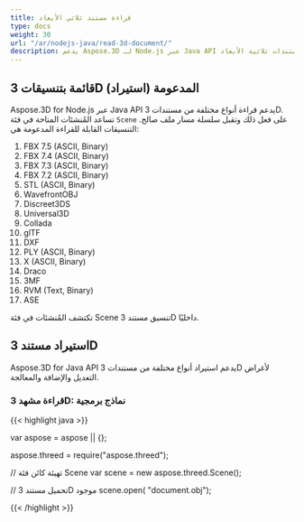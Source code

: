```yaml
---
title: قراءة مستند ثلاثي الأبعاد
type: docs
weight: 30
url: "/ar/nodejs-java/read-3d-document/"
description: يدعم Aspose.3D لـ Node.js عبر Java API قراءة أنواع مختلفة من مستندات ثلاثية الأبعاد.
---
```


## **قائمة بتنسيقات 3D المدعومة (استيراد)**
Aspose.3D for Node.js عبر Java API يدعم قراءة أنواع مختلفة من مستندات 3D. تساعد المُنشئات المتاحة في فئة `Scene` على فعل ذلك وتقبل سلسلة مسار ملف صالح. التنسيقات القابلة للقراءة المدعومة هي:

1. FBX 7.5 (ASCII, Binary)
1. FBX 7.4 (ASCII, Binary)
1. FBX 7.3 (ASCII, Binary)
1. FBX 7.2 (ASCII, Binary)
1. STL (ASCII, Binary)
1. WavefrontOBJ
1. Discreet3DS
1. Universal3D
1. Collada
1. glTF
1. DXF
1. PLY (ASCII, Binary)
1. X (ASCII, Binary)
1. Draco
1. 3MF
1. RVM (Text, Binary)
1. ASE

تكتشف المُنشئات في فئة Scene تنسيق مستند 3D داخليًا.
## **استيراد مستند 3D**
Aspose.3D for Java API يدعم استيراد أنواع مختلفة من مستندات 3D لأغراض التعديل والإضافة والمعالجة.
### **قراءة مشهد 3D: نماذج برمجية**

{{< highlight java >}}

var aspose = aspose || {};

aspose.threed = require("aspose.threed");

// تهيئة كائن فئة Scene
var scene = new aspose.threed.Scene();

// تحميل مستند 3D موجود
scene.open( "document.obj");

{{< /highlight >}}